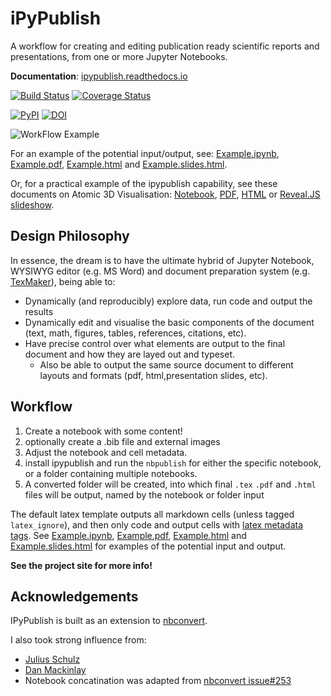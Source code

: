 # iPyPublish

A workflow for creating and editing publication ready scientific reports and presentations,
from one or more Jupyter Notebooks.

**Documentation**: [ipypublish.readthedocs.io](http://ipypublish.readthedocs.io)

[![Build Status](https://travis-ci.org/chrisjsewell/ipypublish.svg?branch=master)](https://travis-ci.org/chrisjsewell/ipypublish)
[![Coverage Status](https://coveralls.io/repos/github/chrisjsewell/ipypublish/badge.svg?branch=master)](https://coveralls.io/github/chrisjsewell/ipypublish?branch=master)
<!-- [![Codacy Badge](https://api.codacy.com/project/badge/Grade/243d0038a2f543e7a9c47a781ca3cbf5)](https://www.codacy.com/app/chrisj_sewell/ipypublish?utm_source=github.com&amp;utm_medium=referral&amp;utm_content=chrisjsewell/ipypublish&amp;utm_campaign=Badge_Grade) -->
[![PyPI](https://img.shields.io/pypi/v/ipypublish.svg)](https://pypi.python.org/pypi/ipypublish/)
[![DOI](https://zenodo.org/badge/96322423.svg)](https://zenodo.org/badge/latestdoi/96322423)

![WorkFlow Example](/example_workflow.gif)

For an example of the potential input/output, see:
[Example.ipynb](example/notebooks/Example.ipynb),
[Example.pdf](https://chrisjsewell.github.io/ipypublish/Example.view_pdf.html),
[Example.html](https://chrisjsewell.github.io/ipypublish/Example.html) and
[Example.slides.html](https://chrisjsewell.github.io/ipypublish/Example.slides.html#/).

Or, for a practical example of the ipypublish capability, see these documents on Atomic 3D Visualisation:
[Notebook](https://github.com/chrisjsewell/chrisjsewell.github.io/blob/master/3d_atomic/3D%20Atomic%20Visualisation.ipynb),
[PDF](https://chrisjsewell.github.io/3d_atomic/converted/3D%20Atomic%20Visualisation.view_pdf.html),
[HTML](https://chrisjsewell.github.io/3d_atomic/converted/3D%20Atomic%20Visualisation.html) or 
[Reveal.JS slideshow](https://chrisjsewell.github.io/3d_atomic/converted/3D%20Atomic%20Visualisation.slides.html).

## Design Philosophy

In essence, the dream is to have the ultimate hybrid of Jupyter Notebook, WYSIWYG editor (e.g. MS Word) and document preparation system (e.g. [TexMaker](http://www.xm1math.net/texmaker/)), being able to:

- Dynamically (and reproducibly) explore data, run code and output the results
- Dynamically edit and visualise the basic components of the document (text, math, figures, tables, references, citations, etc).
- Have precise control over what elements are output to the final document and how they are layed out and typeset.
  - Also be able to output the same source document to different layouts and formats (pdf, html,presentation slides, etc).

## Workflow

1. Create a notebook with some content!
2. optionally create a .bib file and external images
3. Adjust the notebook and cell metadata.
4. install ipypublish and run the `nbpublish` for either the specific notebook, or a folder containing multiple notebooks.
5. A converted folder will be created, into which final `.tex` `.pdf` and `.html` files will be output, named by the notebook or folder input

The default latex template outputs all markdown cells (unless tagged `latex_ignore`), and then only code and output cells with [latex metadata tags](#latex-metadata-tags).
See [Example.ipynb](https://github.com/chrisjsewell/ipypublish/blob/master/example/notebooks/Example.ipynb), [Example.pdf](https://chrisjsewell.github.io/ipypublish/Example.view_pdf.html),
[Example.html](https://chrisjsewell.github.io/ipypublish/Example.html) and [Example.slides.html](https://chrisjsewell.github.io/ipypublish/Example.slides.html#/) for examples of the potential input and output.

**See the project site for more info!**

## Acknowledgements

IPyPublish is built as an extension to [nbconvert](https://nbconvert.readthedocs.io).

I also took strong influence from:

- [Julius Schulz](http://blog.juliusschulz.de/blog/ultimate-ipython-notebook)
- [Dan Mackinlay](https://livingthing.danmackinlay.name/jupyter.html)
- Notebook concatination was adapted from [nbconvert issue#253](https://github.com/jupyter/nbconvert/issues/253)
